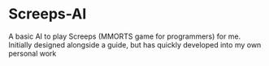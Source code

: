 # Screeps-AI
A basic AI to play Screeps (MMORTS game for programmers) for me. Initially designed alongside a guide, but has quickly developed into my own personal work
